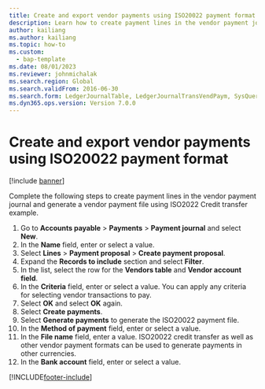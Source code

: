 ```yaml
--- 
title: Create and export vendor payments using ISO20022 payment format
description: Learn how to create payment lines in the vendor payment journal and generate a vendor payment file using ISO2022 Credit transfer example. 
author: kailiang
ms.author: kailiang
ms.topic: how-to
ms.custom: 
  - bap-template
ms.date: 08/01/2023
ms.reviewer: johnmichalak  
ms.search.region: Global
ms.search.validFrom: 2016-06-30
ms.search.form: LedgerJournalTable, LedgerJournalTransVendPaym, SysQueryForm, VendPaymProposalEdit, BankAccountTableLookUp
ms.dyn365.ops.version: Version 7.0.0 
---
```


# Create and export vendor payments using ISO20022 payment format

[!include [banner](../../includes/banner.md)]

Complete the following steps to create payment lines in the vendor payment journal and generate a vendor payment file using ISO2022 Credit transfer example.

1. Go to **Accounts payable** > **Payments** > **Payment journal** and select **New**.
2. In the **Name** field, enter or select a value.
3. Select **Lines** > **Payment proposal** > **Create payment proposal**.
4. Expand the **Records to include** section and select **Filter**.
5. In the list, select the row for the **Vendors table** and **Vendor account field**.
6. In the **Criteria** field, enter or select a value. You can apply any criteria for selecting vendor transactions to pay.
7. Select **OK** and select **OK** again.
8. Select **Create payments**.
9. Select **Generate payments** to generate the ISO20022 payment file.
10. In the **Method of payment** field, enter or select a value.
11. In the **File name** field, enter a value. ISO20022 credit transfer as well as other vendor payment formats can be used to generate payments in other currencies.
12. In the **Bank account** field, enter or select a value.



[!INCLUDE[footer-include](../../../includes/footer-banner.md)]
